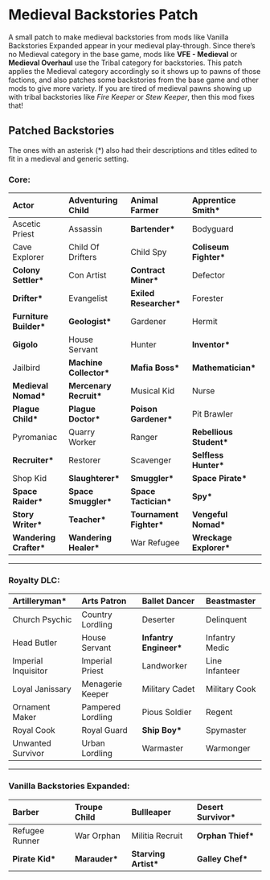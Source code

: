# Medieval Backstories Patch

A small patch to make medieval backstories from mods like Vanilla Backstories Expanded appear in your medieval play-through.
Since there’s no Medieval category in the base game, mods like **VFE - Medieval** or **Medieval Overhaul** use the Tribal category for backstories.
This patch applies the Medieval category accordingly so it shows up to pawns of those factions, and also patches some backstories from the base game and other mods to give more variety.
If you are tired of medieval pawns showing up with tribal backstories like _Fire Keeper_ or _Stew Keeper_, then this mod fixes that!

## Patched Backstories
The ones with an asterisk (*) also had their descriptions and titles edited to fit in a medieval and generic setting.

### Core:

| Actor                   | Adventuring Child       | Animal Farmer            | **Apprentice Smith\***   |
| :---------------------- | :---------------------- | :----------------------- | :----------------------- |
| Ascetic Priest          | Assassin                | **Bartender\***          | Bodyguard                |
| Cave Explorer           | Child Of Drifters       | Child Spy                | **Coliseum Fighter\***   |
| **Colony Settler\***    | Con Artist              | **Contract Miner\***     | Defector                 |
| **Drifter\***           | Evangelist              | **Exiled Researcher\***  | Forester                 |
| **Furniture Builder\*** | **Geologist\***         | Gardener                 | Hermit                   |
| **Gigolo**              | House Servant           | Hunter                   | **Inventor\***           |
| Jailbird                | **Machine Collector\*** | **Mafia Boss\***         | **Mathematician\***      |
| **Medieval Nomad\***    | **Mercenary Recruit\*** | Musical Kid              | Nurse                    |
| **Plague Child\***      | **Plague Doctor\***     | **Poison Gardener\***    | Pit Brawler              |
| Pyromaniac              | Quarry Worker           | Ranger                   | **Rebellious Student\*** |
| **Recruiter\***         | Restorer                | Scavenger                | **Selfless Hunter\***    |
| Shop Kid                | **Slaughterer\***       | **Smuggler\***           | **Space Pirate\***       |
| **Space Raider\***      | **Space Smuggler\***    | **Space Tactician\***    | **Spy\***                |
| **Story Writer\***      | **Teacher\***           | **Tournament Fighter\*** | **Vengeful Nomad\***     |
| **Wandering Crafter\*** | **Wandering Healer\***  | War Refugee              | **Wreckage Explorer\***  |


---

### Royalty DLC:

| **Artilleryman\***   | Arts Patron        | Ballet Dancer       | Beastmaster            |
|:--------------------|:-------------------|:--------------------|:-----------------------|
| Church Psychic       | Country Lordling   | Deserter            | Delinquent             |
| Head Butler          | House Servant      | **Infantry Engineer\***| Infantry Medic         |
| Imperial Inquisitor  | Imperial Priest    | Landworker          | Line Infanteer         |
| Loyal Janissary      | Menagerie Keeper   | Military Cadet      | Military Cook          |
| Ornament Maker       | Pampered Lordling  | Pious Soldier       | Regent                 |
| Royal Cook           | Royal Guard        | **Ship Boy\***       | Spymaster              |
| Unwanted Survivor    | Urban Lordling     | Warmaster           | Warmonger              |

---

### Vanilla Backstories Expanded:

| Barber              | Troupe Child       | Bullleaper          | **Desert Survivor\***   |
|:--------------------|:-------------------|:--------------------|:-----------------------|
| Refugee Runner       | War Orphan         | Militia Recruit      | **Orphan Thief\***      |
| **Pirate Kid\***     | **Marauder\***     | **Starving Artist\***| **Galley Chef\***       |
